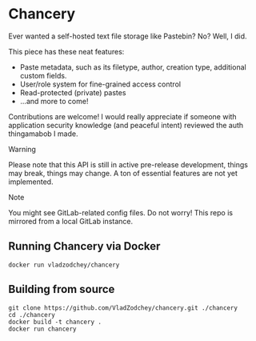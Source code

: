# Chancery


Ever wanted a self-hosted text file storage like Pastebin? No? Well, I did.

This piece has these neat features:
- Paste metadata, such as its filetype, author, creation type, additional custom fields.
- User/role system for fine-grained access control
- Read-protected (private) pastes
- ...and more to come!

Contributions are welcome!
I would really appreciate if someone with application security knowledge (and peaceful intent) reviewed the auth thingamabob I made.

> [!WARNING] 
> Please note that this API is still in active pre-release development, things may break, things may change.
> A ton of essential features are not yet implemented.

> [!NOTE]
> You might see GitLab-related config files. Do not worry! This repo is mirrored from a local GitLab instance.

## Running Chancery via Docker
```commandline
docker run vladzodchey/chancery
```

## Building from source
```commandline
git clone https://github.com/VladZodchey/chancery.git ./chancery
cd ./chancery
docker build -t chancery .
docker run chancery
```